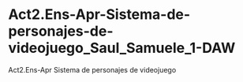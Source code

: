 # Act2.Ens-Apr-Sistema-de-personajes-de-videojuego_Saul_Samuele_1-DAW
Act2.Ens-Apr Sistema de personajes de videojuego
